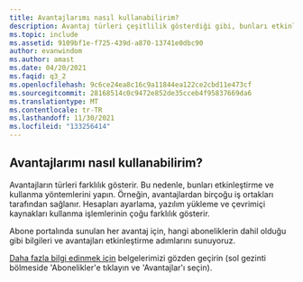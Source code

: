 ```yaml
---
title: Avantajlarımı nasıl kullanabilirim?
description: Avantaj türleri çeşitlilik gösterdiği gibi, bunları etkinleştirme ve kullanma yöntemleri de çeşitlilik gösterir. Örneğin avantajlarımızdan çoğu iş ortakları tarafından...
ms.topic: include
ms.assetid: 9109bf1e-f725-439d-a870-13741e0dbc90
author: evanwindom
ms.author: amast
ms.date: 04/20/2021
ms.faqid: q3_2
ms.openlocfilehash: 9c6ce24ea8c16c9a11844ea122ce2cbd11e473cf
ms.sourcegitcommit: 28168514c0c9472e852de35cceb4f95837669da6
ms.translationtype: MT
ms.contentlocale: tr-TR
ms.lasthandoff: 11/30/2021
ms.locfileid: "133256414"
---
```

## <a name="how-do-i-use-my-benefits"></a>Avantajlarımı nasıl kullanabilirim?

Avantajların türleri farklılık gösterir.  Bu nedenle, bunları etkinleştirme ve kullanma yöntemlerini yapın. Örneğin, avantajlardan birçoğu iş ortakları tarafından sağlanır.  Hesapları ayarlama, yazılım yükleme ve çevrimiçi kaynakları kullanma işlemlerinin çoğu farklılık gösterir.

Abone portalında sunulan her avantaj için, hangi aboneliklerin dahil olduğu gibi bilgileri ve avantajları etkinleştirme adımlarını sunuyoruz.

[Daha fazla bilgi edinmek için](https://docs.microsoft.com/visualstudio/subscriptions/about-benefits) belgelerimizi gözden geçirin (sol gezinti bölmeside 'Abonelikler'e tıklayın ve 'Avantajlar'ı seçin).

